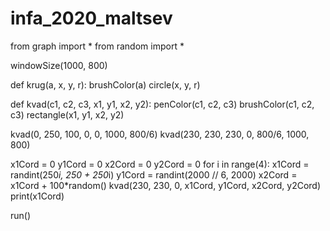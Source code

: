 # infa_2020_maltsev

from graph import *
from random import *


windowSize(1000, 800)

def krug(a, x, y, r):
    brushColor(a)
    circle(x, y, r)

def kvad(c1, c2, c3, x1, y1, x2, y2):
    penColor(c1, c2, c3)
    brushColor(c1, c2, c3)
    rectangle(x1, y1, x2, y2)

kvad(0, 250, 100, 0, 0, 1000, 800/6)
kvad(230, 230, 230, 0, 800/6, 1000, 800)

x1Cord = 0
y1Cord = 0
x2Cord = 0
y2Cord = 0
for i in range(4):
    x1Cord = randint(250*i, 250 + 250*i)
    y1Cord = randint(2000 // 6, 2000)
    x2Cord = x1Cord + 100*random()
    kvad(230, 230, 0, x1Cord, y1Cord, x2Cord, y2Cord)
    print(x1Cord)


run()